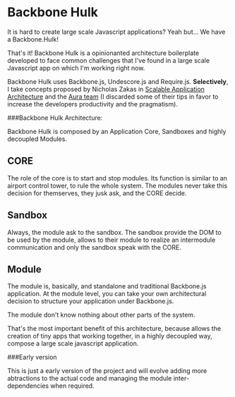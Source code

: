 Backbone Hulk
=============

It is hard to create large scale Javascript applications? Yeah but... We have a Backbone.Hulk! 

That's it! Backbone Hulk is a opinionanted architecture boilerplate developed to face common challenges that I've found in a large scale Javascript app on which I'm working right now. 

 Backbone Hulk uses Backbone.js, Undescore.js and Require.js. **Selectively**, I take concepts proposed by Nicholas Zakas in [Scalable Application Architecture](http://www.slideshare.net/nzakas/scalable-javascript-application-architecture) and the [Aura team](https://github.com/addyosmani/aura) (I discarded some of their tips in favor to increase the developers productivity and the pragmatism).


###Backbone Hulk Architecture: 

Backbone Hulk is composed by an Application Core, Sandboxes and highly decoupled Modules.

## CORE

The role of the core is to start and stop modules. Its function is similar to an airport control tower, to rule the whole system. The modules never take this decision for themserves, they jusk ask, and the CORE decide. 

## Sandbox

Always, the module ask to the sandbox. The sandbox provide the DOM to be used 
by the module, allows to their module to realize an intermodule communication
and only the sandbox speak with the CORE.

## Module

The module is, basically, and standalone and traditional Backbone.js application. 
At the module level, you can take your own architectural decision to structure your 
application under Backbone.js. 

The module don't know nothing about other parts of the system. 

That's the most important benefit of this architecture, because allows the creation of tiny apps that working together, in a highly decoupled way, compose a large scale javascript application. 

###Early version

This is just a early version of the project and will evolve adding more abtractions to the actual code and managing the module inter-dependencies when required. 

